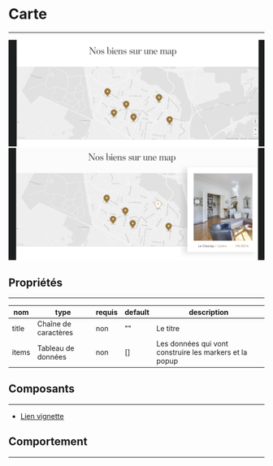 # Carte

---

![carte](./carte.png)
![carte](./carte2.png)


## Propriétés

---

| nom   | type                 | requis | default | description                                             |
| ----- | -------------------- | ------ | ------- | ------------------------------------------------------- |
| title | Chaîne de caractères | non    | ""      | Le titre                                                |
| items | Tableau de données   | non    | []      | Les données qui vont construire les markers et la popup |


## Composants

---

- [Lien vignette](/2-cutting/composants/lien-vignette)


## Comportement

---
